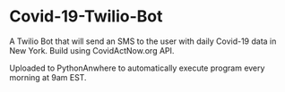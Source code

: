 # Covid-19-Twilio-Bot
 
A Twilio Bot that will send an SMS to the user with daily Covid-19 data in New York. Build using CovidActNow.org API.

Uploaded to PythonAnwhere to automatically execute program every morning at 9am EST. 
